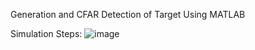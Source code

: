 Generation and CFAR Detection of Target Using MATLAB 

Simulation Steps:
![image](https://github.com/user-attachments/assets/82cfdaa8-56e1-42e5-8f55-009588452bac)
